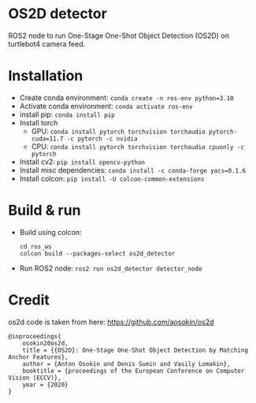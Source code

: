 # OS2D detector

ROS2 node to run One-Stage One-Shot Object Detection (OS2D) on turtlebot4 camera feed. 

# Installation

- Create conda environment: `conda create -n ros-env python=3.10`
- Activate conda environment: `conda activate ros-env`
- install pip: `conda install pip`
- Install torch
    - GPU: `conda install pytorch torchvision torchaudio pytorch-cuda=11.7 -c pytorch -c nvidia`
    - CPU: `conda install pytorch torchvision torchaudio cpuonly -c pytorch`
- Install cv2: `pip install opencv-python`
- Install misc dependencies: `conda install -c conda-forge yacs=0.1.6`
- Install colcon: `pip install -U colcon-common-extensions`

# Build & run
- Build using colcon:
    ```
    cd ros_ws
    colcon build --packages-select os2d_detector
    ```
- Run ROS2 node: `ros2 run os2d_detector detector_node`


# Credit

os2d code is taken from here: https://github.com/aosokin/os2d

```
@inproceedings{
    osokin20os2d,
    title = {{OS2D}: One-Stage One-Shot Object Detection by Matching Anchor Features},
    author = {Anton Osokin and Denis Sumin and Vasily Lomakin},
    booktitle = {proceedings of the European Conference on Computer Vision (ECCV)},
    year = {2020} 
}
```